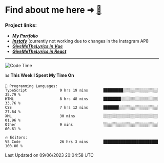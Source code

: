 # Find about me here ➜ [🧑](https://pauabella.dev)

### Project links:
- ***[My Portfolio](https://pauabella.dev)***
- ***[Instafy](https://instafy.me)*** (currently not working due to changes in the Instagram API)
- ***[GiveMeTheLyrics in Vue](https://lyrics.pauabella.dev)***
- ***[GiveMeTheLyrics in React](https://pauabella.dev/GiveMeTheLyrics)***

---
<!--START_SECTION:waka-->
![Code Time](http://img.shields.io/badge/Code%20Time-2%2C219%20hrs%2040%20mins-blue)

📊 **This Week I Spent My Time On** 

```text
💬 Programming Languages: 
TypeScript               9 hrs 19 mins       █████████░░░░░░░░░░░░░░░░   35.79 % 
HTML                     8 hrs 48 mins       ████████░░░░░░░░░░░░░░░░░   33.76 % 
CSS                      7 hrs 12 mins       ███████░░░░░░░░░░░░░░░░░░   27.64 % 
XML                      30 mins             ░░░░░░░░░░░░░░░░░░░░░░░░░   01.96 % 
Other                    9 mins              ░░░░░░░░░░░░░░░░░░░░░░░░░   00.61 % 

🔥 Editors: 
VS Code                  26 hrs 3 mins       █████████████████████████   100.00 % 
```


 Last Updated on 09/06/2023 20:04:58 UTC
<!--END_SECTION:waka-->

